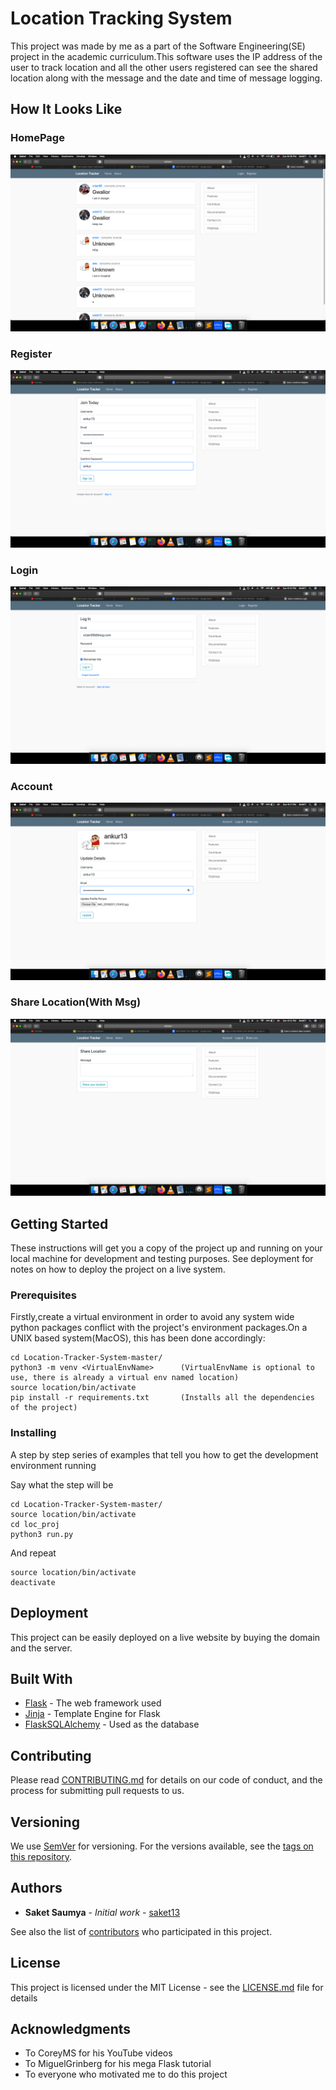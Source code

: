# Location Tracking System

This project was made by me as a part of the Software Engineering(SE) project in the academic curriculum.This software uses the 
IP address of the user to track location and all the other users registered can see the shared location along with the message
and the date and time of message logging.

## How It Looks Like

### HomePage
![](imgs/homepage.png)
### Register
![](imgs/register.png)
### Login
![](imgs/login.png)
### Account 
![](imgs/account.png)
### Share Location(With Msg)
![](imgs/share_loc.png)



## Getting Started

These instructions will get you a copy of the project up and running on your local machine for development and testing purposes. See deployment for notes on how to deploy the project on a live system.

### Prerequisites

Firstly,create a virtual environment in order to avoid any system wide python packages conflict with the project's environment
packages.On a UNIX based system(MacOS), this has been done accordingly:

```
cd Location-Tracker-System-master/
python3 -m venv <VirtualEnvName>      (VirtualEnvName is optional to use, there is already a virtual env named location)
source location/bin/activate
pip install -r requirements.txt       (Installs all the dependencies of the project)

```

### Installing

A step by step series of examples that tell you how to get the development environment running

Say what the step will be

``` 
cd Location-Tracker-System-master/
source location/bin/activate
cd loc_proj
python3 run.py

```

And repeat

```
source location/bin/activate
deactivate 

```

## Deployment

This project can be easily deployed on a live website by buying the domain and the server.

## Built With

* [Flask](https://palletsprojects.com/p/flask/) - The web framework used
* [Jinja](https://pypi.org/project/Jinja2//) - Template Engine for Flask
* [FlaskSQLAlchemy](https://flask-sqlalchemy.palletsprojects.com/en/2.x/) - Used as the database

## Contributing

Please read [CONTRIBUTING.md](https://gist.github.com/saket13) for details on our code of conduct, and the process for submitting pull requests to us.

## Versioning

We use [SemVer](http://semver.org/) for versioning. For the versions available, see the [tags on this repository](https://github.com/your/project/tags). 

## Authors

* **Saket Saumya** - *Initial work* - [saket13](https://github.com/saket13)

See also the list of [contributors](https://github.com/your/project/contributors) who participated in this project.

## License

This project is licensed under the MIT License - see the [LICENSE.md](LICENSE.md) file for details

## Acknowledgments

* To CoreyMS for his YouTube videos
* To MiguelGrinberg for his mega Flask tutorial
* To everyone who motivated me to do this project
